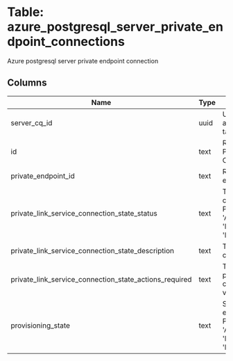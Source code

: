 
# Table: azure_postgresql_server_private_endpoint_connections
Azure postgresql server private endpoint connection
## Columns
| Name        | Type           | Description  |
| ------------- | ------------- | -----  |
|server_cq_id|uuid|Unique ID of azure_postgresql_servers table (FK)|
|id|text|Resource ID of the Private Endpoint Connection|
|private_endpoint_id|text|Resource id of the private endpoint|
|private_link_service_connection_state_status|text|The private link service connection status Possible values include: 'Approved', 'Pending', 'Rejected', 'Disconnected'|
|private_link_service_connection_state_description|text|The private link service connection description|
|private_link_service_connection_state_actions_required|text|The actions required for private link service connection Possible values include: 'None'|
|provisioning_state|text|State of the private endpoint connection Possible values include: 'Approving', 'Ready', 'Dropping', 'Failed', 'Rejecting'|
